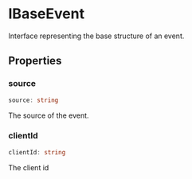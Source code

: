 # IBaseEvent

Interface representing the base structure of an event.

## Properties

### source

```ts
source: string
```

The source of the event.

### clientId

```ts
clientId: string
```

The client id
